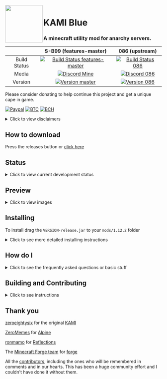 <img src="https://github.com/S-B99/KAMI/blob/assets/assets/icons/kami.svg" align="left" width="120"/>

# KAMI Blue 

### A minecraft utility mod for anarchy servers.

|              | S-B99 (features-master)| 086 (upstream) |
|:------------:|:-------------:|:--------------:|
| Build Status | [![Build Status features-master](https://img.shields.io/travis/com/S-B99/KAMI/feature/master?logo=gradle&label=build)](https://travis-ci.com/S-B99/KAMI/) | [![Build Status 086](https://travis-ci.com/zeroeightysix/KAMI.svg?logo=gradle&branch=master)](https://travis-ci.com/zeroeightysix/KAMI) |
| Media        | [![Discord Mine](https://img.shields.io/discord/573954110454366214?label=chat&logo=discord&logoColor=white)](https://discord.gg/KfpqwZB) | [![Discord 086](https://img.shields.io/discord/496724196542513174)](http://discord.gg/9hvwgeg) |
| Version      | [![Version master](https://img.shields.io/github/v/release/S-B99/kami?color=dark-green&label=latest&logo=java)](https://github.com/S-B99/KAMI/releases) | [![Version 086](https://img.shields.io/github/v/tag/zeroeightysix/KAMI?color=red&label=outdated)](https://github.com/zeroeightysix/KAMI/releases) |

<!--| Issues       | [![Issues Mine](https://img.shields.io/github/issues/S-B99/KAMI?label=issues&logo=github)](https://github.com/S-B99/kami/issues) | [![Issues 086](https://img.shields.io/github/issues/zeroeightysix/KAMI?color=red&label=issues)](https://github.com/zeroeightysix/kami/issues) |-->
<!--| Build Status | [![Build Status features-master](https://img.shields.io/travis/com/S-B99/KAMI/features-master?label=build)](https://travis-ci.com/S-B99/KAMI/tree/features-master) | [![Build Status master](https://img.shields.io/travis/com/S-B99/KAMI/master?label=build)](https://travis-ci.com/S-B99/KAMI/tree/master) | [![Build Status 086](https://travis-ci.com/zeroeightysix/KAMI.svg?branch=master)](https://travis-ci.com/zeroeightysix/KAMI) |-->
<!--| Issues       | [![Issues Mine](https://img.shields.io/github/issues/S-B99/KAMI?label=issues)](https://github.com/S-B99/kami/issues) | [![Issues Mine](https://img.shields.io/github/issues/S-B99/KAMI?label=issues)](https://github.com/S-B99/kami/issues) | [![Issues 086](https://img.shields.io/github/issues/zeroeightysix/KAMI?color=red&label=issues)](https://github.com/zeroeightysix/kami/issues) |-->
<!--| Media        | [![Discord Mine](https://img.shields.io/discord/573954110454366214?label=chat&logo=discord&logoColor=white)](https://discord.gg/KfpqwZB) | [![Discord Mine](https://img.shields.io/discord/573954110454366214?label=chat&logo=discord&logoColor=white)](https://discord.gg/KfpqwZB) | [![Discord 086](https://img.shields.io/badge/chat-on%20discord-brightgreen.svg)](http://discord.gg/9hvwgeg) |-->
<!--| Version      | [![Version features-master](https://img.shields.io/github/v/tag/S-B99/KAMI?color=orange&include_prereleases&label=unstable&sort=semver)](https://github.com/S-B99/KAMI/releases) | [![Version master](https://img.shields.io/github/v/release/S-B99/kami?color=dark-green&label=latest)](https://github.com/S-B99/KAMI/releases) | [![Version 086](https://img.shields.io/github/v/tag/zeroeightysix/KAMI?color=red&label=outdated)](https://github.com/zeroeightysix/KAMI/releases) |-->

Please consider donating to help continue this project and get a unique cape in game. 

[![Paypal](https://img.shields.io/badge/paypal-donate-red?color=169bd7&logo=paypal)](https://paypal.me/bellawhotwo) 
[![BTC](https://img.shields.io/badge/btc-clickme-red?color=f08b16&logo=bitcoin)](https://www.blockchain.com/btc/address/19pH4aNZZMPJkqQ2826BauRokyBs1NYon7)
[![BCH](https://img.shields.io/badge/bch-clickme-red?color=2db300&logo=cash-app)](https://www.blockchain.com/bch/address/19pH4aNZZMPJkqQ2826BauRokyBs1NYon7) 

<details>
	<summary>Click to view disclaimers</summary>

***

This will be frequently updated as long as I'm not on vacation or anything

This is by no means a finished project, nor is it a "cheat" or "hack" for anything, it is a *utility* mod.

Please note Baritone is no longer included. Download the standalone jar [from here](https://github.com/cabaletta/baritone/releases) The latest 1.12.2 jar is [this](https://github.com/cabaletta/baritone/releases/tag/v1.2.10).

See [forgehax](https://github.com/fr1kin/forgehax) for an equivalent. Some features in KAMI may be based on those of forgehax, and KAMI / KAMI Blue have some features it doesn't. KAMI Blue won't be based off of other mods unless said otherwise.

***

</details>

## How to download

Press the releases button or [click here](https://github.com/S-B99/KAMI/releases)

## Status

<details>
	<summary>Click to view current development status</summary>

***

Please see the [issues](https://github.com/S-B99/KAMI/issues/12) page for planned features and bugs to fix.

This is currently in active development. When issues are being closed is by milestone, and bugs are higher priority, though there aren't any that break anything completely.
***

</details>

## Preview

<details>
	<summary>Click to view images</summary>

***

Click on images to expand

***

Capes in game

<img src="https://raw.githubusercontent.com/S-B99/KAMI/assets/assets/readme/capes.png" width="500"/>

Rich presence on discord

<img src="https://raw.githubusercontent.com/S-B99/KAMI/assets/assets/readme/rpc.png" width="500"/>

Shulker preview being used in chat

<img src="https://raw.githubusercontent.com/S-B99/KAMI/assets/assets/readme/shulkerChat.png" width="500"/>

CrystalAura targeting

<img src="https://raw.githubusercontent.com/S-B99/KAMI/assets/assets/readme/crystalAura.png" width="500"/>

***

</details>

## Installing

To install drag the `VERSION-release.jar` to your `mods/1.12.2` folder

<details>
	<summary>Click to see more detailed installing instructions</summary>

KAMI Blue is a forge mod. Start by downloading the latest version of [1.12.2 forge](https://files.minecraftforge.net/maven/net/minecraftforge/forge/index_1.12.2.html).
1. Install forge
2. Go to your `.minecraft` directory.
   * **Linux**: `~/.minecraft`
   * **Windows**: `%appdata%/.minecraft`
   * **OS X**: `~/Library/Application Support/minecraft`
3. Navigate to the `mods` directory. If it doesn't exist, create it.
4. Get the KAMI Blue `.jar` file.
   * By **downloading** it: see [releases](../../releases)
   * By **building** it: see [building](#building).
5. Drag the `-release.jar` file into your mods directory.

</details>

## How do I

<details>
	<summary>Click to see the frequently asked questions or basic stuff</summary>

***

##### Open the GUI
Press Y.

##### Use commands
The default prefix is `.`. Commands are used through chat, use `.commands` for a list of commands.

##### Bind modules
Run `.bind <module> <key>`.

You can also use `.bind modifiers on` to allow modules to be bound to keybinds with modifiers, e.g `ctrl + shift + w` or `ctrl + c`.

##### Change command prefix
By using the command `prefix <prefix>` or after having ran KAMI Blue (make sure it's closed), editing your configuration file (find it using `config path` in-game) and changing the value of `commandPrefix` to change the prefix.

***

</details>

## Building and Contributing

<details>
	<summary>Click to see instructions</summary>

***

If you can't figure these instructions out, please see [this](https://youtu.be/PfmlNiHonV0) before asking for help.

Please make sure to restart your IDE in after running all setup commands

***

***

### Building

***

#### Linux
You can build by running these commands (without the <>) in a terminal.
```
git clone https://github.com/S-B99/KAMI/
cd KAMI

chmod +x gradlew
./gradlew <args>
```
Possible arguments:
```
build
mkdir
rmOld
copy
```
If you use more than one then it must be in that order. 

Build is required, `mkdir` makes the `mods/1.12.2` directory, `rmOld` removes old versions of KAMI and KAMI Blue\* in that directory, and `copy` copies the build release to the `mods/1.12.2` directory. 

\*`rmOld` removes any jars ending in `-release.jar`, which is the format KAMI used and that KAMI Blue uses. If you use any other mod that uses that naming scheme please remove old versions manually.

If you prefer copying it manually, find a file in `build/libs` called `KAMI-<kamiVersion>-**release**.jar` which you can copy to the `mods/1.12.2` folder of a minecraft instance that has forge installed.

Note: This assumes your minecraft folder is in the default location under your home folder.

Note: Any argument other then `build` assumes you downloaded KAMI Blue to a nested folder inside your home folder. For example `~/Downloads/KAMI` or `~/Documents/KAMI`. This will be fixed as per [issue #15](https://github.com/S-B99/KAMI/issues/15)

***

#### Windows
You can build by running these commands in a terminal with the current directory being KAMI. (EG. `cd C:\Users\Username\Downloads\KAMI`)
```
gradlew.bat build
```

To copy on windows find a file in `build/libs` called `KAMI-<kamiVersion>-**release**.jar` which you can copy to the `mods\1.12.2` folder of a minecraft instance that has forge installed.

Note: This assumes your minecraft folder is in the default location under your %appdata% folder.

***

If you get build errors see this: [troubleshooting page](docs/TROUBLESHOOTING.md)

***

***

### Contributing 

You are free to clone, modify KAMI and KAMI Blue and make pull requests as you wish. To set up your development environment, make use of the following commands:

On GNU/Linux, run `chmod +x gradlew` beforehand

On Windows, for the following commands use `./gradlew` instead of `gradlew.bat`

Of-course you can also use a Gradle installation if you for some reason want another version of gradle
```
git clone https://github.com/S-B99/KAMI/
cd KAMI
```
Import KAMI Blue into your IDE of choice. 
```
./gradlew setupDecompWorkspace
./gradlew genIntellijRuns #for intellij
./gradlew eclipse #for eclipse
```
If you use IntelliJ, import `build.gradle`

If you use Eclipse, import a new gradle project and select the KAMI folder. 

If you have gradle related issues with either of these force your gradle version to `4.8.1`

If you do not wish to run from an IDE, use `./gradlew runClient` to run KAMI Blue.

Note: I don't recommend using runClient as sometimes it's wonky. If you have issues then do `./gradlew clean`

*** 

If you get build errors see this: [troubleshooting page](docs/TROUBLESHOOTING.md)

***

</details>

## Thank you

[zeroeightysix](https://github.com/zeroeightysix) for the original [KAMI](https://github.com/zeroeightysix/KAMI)

[ZeroMemes](https://github.com/ZeroMemes) for [Alpine](https://github.com/ZeroMemes/Alpine)

[ronmamo](https://github.com/ronmamo/) for [Reflections](https://github.com/ronmamo/reflections)

The [Minecraft Forge team](https://github.com/MinecraftForge) for [forge](https://files.minecraftforge.net/)

All the [contributors](https://github.com/S-B99/KAMI/graphs/contributors), including the ones who will be remembered in comments and in our hearts. This has been a huge community effort and I couldn't have done it without them.
